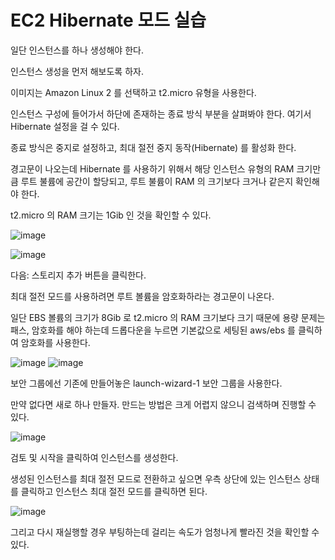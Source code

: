 # EC2 Hibernate 모드 실습

일단 인스턴스를 하나 생성해야 한다.

인스턴스 생성을 먼저 해보도록 하자.

이미지는 Amazon Linux 2 를 선택하고 t2.micro 유형을 사용한다.

인스턴스 구성에 들어가서 하단에 존재하는 종료 방식 부분을 살펴봐야 한다. 여기서 Hibernate 설정을 걸 수 있다.

종료 방식은 중지로 설정하고, 최대 절전 중지 동작(Hibernate) 를 활성화 한다.

경고문이 나오는데 Hibernate 를 사용하기 위해서 해당 인스턴스 유형의 RAM 크기만큼 루트 불륨에 공간이 할당되고, 루트 불륨이 RAM 의 크기보다 크거나 같은지 확인해야 한다.

t2.micro 의 RAM 크기는 1Gib 인 것을 확인할 수 있다.

![image](https://user-images.githubusercontent.com/67403886/156993489-8312f967-bd1f-4c68-8583-ac9171d342aa.png)

![image](https://user-images.githubusercontent.com/67403886/156993520-68781f1a-e701-48f5-ab1f-29a217f6d09c.png)

다음: 스토리지 추가 버튼을 클릭한다.

최대 절전 모드를 사용하려면 루트 볼륨을 암호화하라는 경고문이 나온다.

일단 EBS 볼륨의 크기가 8Gib 로 t2.micro 의 RAM 크기보다 크기 때문에 용량 문제는 패스, 암호화를 해야 하는데 드롭다운을 누르면 기본값으로 세팅된 aws/ebs 를 클릭하여 암호화를 사용한다.

![image](https://user-images.githubusercontent.com/67403886/156993804-f435a894-309a-48d8-854e-ae69706eaee2.png)
![image](https://user-images.githubusercontent.com/67403886/156994001-9016e53c-3aee-4d0f-b81d-2c554f1d5dec.png)

보안 그룹에선 기존에 만들어놓은 launch-wizard-1 보안 그룹을 사용한다. 

만약 없다면 새로 하나 만들자. 만드는 방법은 크게 어렵지 않으니 검색하며 진행할 수 있다.

![image](https://user-images.githubusercontent.com/67403886/156994193-a943f322-6a75-4f64-8ac3-1938c133a228.png)

검토 및 시작을 클릭하여 인스턴스를 생성한다.

생성된 인스턴스를 최대 절전 모드로 전환하고 싶으면 우측 상단에 있는 인스턴스 상태를 클릭하고 인스턴스 최대 절전 모드를 클릭하면 된다.

![image](https://user-images.githubusercontent.com/67403886/156994604-d2c41ee2-c6b1-41f6-a58b-48841c47a3f0.png)

그리고 다시 재실행할 경우 부팅하는데 걸리는 속도가 엄청나게 빨라진 것을 확인할 수 있다.
